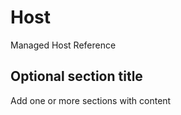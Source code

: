 # Host

Managed Host Reference



## Optional section title

Add one or more sections with content


